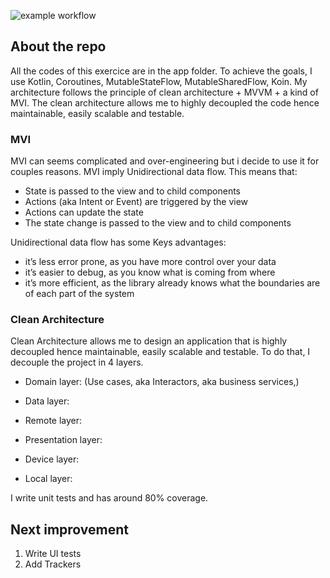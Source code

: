 ![example workflow](https://github.com/segnonna/DVT-Weather-App/actions/workflows/build.yml/badge.svg)
## About the repo
All the codes  of this exercice are in the app folder.
To achieve the goals,  I use Kotlin, Coroutines, MutableStateFlow, MutableSharedFlow, Koin.
My architecture follows the principle of clean architecture + MVVM + a kind of MVI.
The clean architecture allows me to highly decoupled the code hence maintainable, easily scalable and testable.

### MVI
MVI can seems complicated and over-engineering but i decide to use it for couples reasons. MVI imply Unidirectional data flow. This means that:

 * State is passed to the view and to child components
 * Actions (aka Intent or Event) are triggered by the view
 * Actions can update the state
 * The state change is passed to the view and to child components

Unidirectional data flow has some Keys advantages:
 * it’s less error prone, as you have more control over your data
 * it’s easier to debug, as you know what is coming from where
 * it’s more efficient, as the library already knows what the boundaries are of each part of the system


### Clean Architecture
Clean Architecture allows me to design an application that is highly decoupled hence maintainable, easily scalable and testable. 
To do that, I  decouple the project in 4 layers.

 * Domain layer: (Use cases, aka Interactors, aka business services,)

 * Data layer: 
     
 * Remote layer: 
   
 * Presentation layer: 
 
 * Device layer: 

 * Local layer: 
 
I  write unit tests and has around 80% coverage. 

## Next improvement

1. Write UI tests
2. Add Trackers


